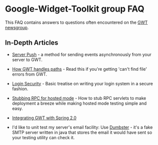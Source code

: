 # Google-Widget-Toolkit group FAQ #

This FAQ contains answers to questions often encountered on the [GWT newsgroup](http://groups.google.com/group/Google-Web-Toolkit).



## In-Depth Articles ##

  * [Server Push](ServerPushFAQ.md) - a method for sending events asynchronously from your server to GWT.

  * [How GWT handles paths](PathsHandlingFAQ.md) - Read this if you're getting 'can't find file' errors from GWT.

  * [Login Security](LoginSecurityFAQ.md) - Basic treatise on writing your login system in a secure fashion.

  * [Stubbing RPC for hosted mode](StubbingRPC.md) - How to stub RPC servlets to make deployment a breeze while making hosted mode testing simple and easy.

  * [Integrating GWT with Spring 2.0](IntegratingWithSpring.md)

  * I'd like to unit test my server's email facility: Use [Dumbster](http://quintanasoft.com/dumbster/) - it's a fake SMTP server written in java that stores the email it would have sent so your testing utility can check it.